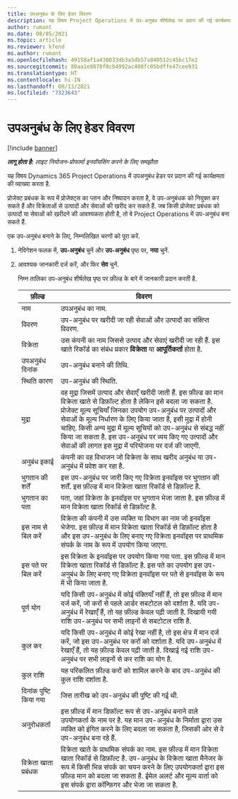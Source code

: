 ```yaml
---
title: उपअनुबंध के लिए हेडर विवरण
description: यह विषय Project Operations में उप-अनुबंध शीर्षलेख पर प्रदान की गई कार्यक्षमता की व्याख्या करता है.
author: rumant
ms.date: 08/05/2021
ms.topic: article
ms.reviewer: kfend
ms.author: rumant
ms.openlocfilehash: 49158af1a430033db3a5db57a840512c45bc17e2
ms.sourcegitcommit: 80aa1e8070f0cb4992ac408fc05bdffe47cee931
ms.translationtype: HT
ms.contentlocale: hi-IN
ms.lasthandoff: 08/13/2021
ms.locfileid: "7323643"
---
```

# <a name="header-details-for-subcontracts"></a>उपअनुबंध के लिए हेडर विवरण

[!include [banner](../../includes/dataverse-preview.md)]

_**लागू होता है:** लाइट नियोजन-प्रोफार्मा इनवॉयसिंग करने के लिए समझौता_

यह विषय Dynamics 365 Project Operations में उपअनुबंध हेडर पर प्रदान की गई कार्यक्षमता की व्याख्या करता है.

प्रोजेक्ट प्रबंधक के रूप में प्रोजेक्ट्स का प्लान और निष्पादन करता है, वे उप-अनुबंधक को नियुक्त कर सकते हैं और विक्रेताओं से उत्पादों और सेवाओं की खरीद कर सकते हैं. जब किसी प्रोजेक्ट प्रबंधक को उत्पादों या सेवाओं को खरीदने की आवश्यकता होती है, तो वे Project Operations में उप-अनुबंध बना सकते हैं.

एक उप-अनुबंध बनाने के लिए, निम्नलिखित चरणों को पूरा करें.

1. नेविगेशन फलक में, **उप-अनुबंध** चुनें और **उप-अनुबंध** पृष्ठ पर, **नया** चुनें.
2. आवश्यक जानकारी दर्ज करें, और फिर **सेव** चुनें.

    निम्न तालिका उप-अनुबंध शीर्षलेख पृष्ठ पर फ़ील्ड के बारे में जानकारी प्रदान करती है.

    | **फ़ील्ड** | **विवरण** |
    | --- | --- | 
    | नाम | उपअनुबंध का नाम. |
    | विवरण | उप-अनुबंध पर खरीदी जा रही सेवाओं और उत्पादों का संक्षिप्त विवरण. |
    | विक्रेता | उस कंपनी का नाम जिससे उत्पाद और सेवाएं खरीदी जा रही हैं. इस खाते रिकॉर्ड का संबंध प्रकार **विक्रेता** या **आपूर्तिकर्ता** होता है. |
    | उपअनुबंध दिनांक | उप-अनुबंध बनाने की तिथि. |
    | स्थिति कारण | उप-अनुबंध की स्थिति. |
    | मुद्रा | वह मुद्रा जिसमें उत्पाद और सेवाएँ खरीदी जाती हैं. इस फ़ील्ड का मान विक्रेता खाते से डिफ़ॉल्ट होता है लेकिन इसे बदला जा सकता है. प्रोजेक्ट मूल्य सूचियाँ जिनका उपयोग उप-अनुबंध पर उत्पादों और सेवाओं के मूल्य निर्धारण के लिए किया जाता है, इसी मुद्रा में होनी चाहिए. किसी अन्य मुद्रा में मूल्य सूचियों को उप-अनुबंध से संबद्ध नहीं किया जा सकता है. इस उप-अनुबंध पर व्यय किए गए उत्पादों और सेवाओं की लागत इस मुद्रा में परियोजना पर दर्ज की जाएगी. |
    | अनुबंध इकाई | कंपनी का वह विभाजन जो विक्रेता के साथ खरीद अनुबंध या उप-अनुबंध में प्रवेश कर रहा है. |
    | भुगतान की शर्तें | इस उप-अनुबंध पर जारी किए गए विक्रेता इनवॉइस पर भुगतान की शर्तें. इस फ़ील्ड में मान विक्रेता खाता रिकॉर्ड से डिफ़ॉल्ट है. |
    | भुगतान का पता | पता, जहां विक्रेता के इनवॉइस पर भुगतान भेजा जाता है. इस फ़ील्ड में मान विक्रेता खाता रिकॉर्ड से डिफ़ॉल्ट है. |
    | इस नाम से बिल करें | विक्रेता की कंपनी में उस व्यक्ति या विभाग का नाम जो इनवॉइस भेजेगा. इस फ़ील्ड में मान विक्रेता खाता रिकॉर्ड से डिफ़ॉल्ट होता है और इस उप-अनुबंध के लिए बनाए गए विक्रेता इनवॉइस पर प्राथमिक संपर्क के नाम के रूप में उपयोग किया जाएगा. |
    | इस पते पर बिल करें | इस विक्रेता के इनवॉइस पर उपयोग किया गया पता. इस फ़ील्ड में मान विक्रेता खाता रिकॉर्ड से डिफ़ॉल्ट है. इस पते का उपयोग इस उप-अनुबंध के लिए बनाए गए विक्रेता इनवॉइस पर पते से इनवॉइस के रूप में भी किया जाता है. |
    | पूर्ण योग | यदि किसी उप-अनुबंध में कोई पंक्तियाँ नहीं हैं, तो इस फ़ील्ड में मान दर्ज करें, जो करों से पहले आर्डर सबटोटल को दर्शाता है. यदि उप-अनुबंध में रेखाएँ हैं, तो यह फ़ील्ड केवल पढ़ी जाती है. दिखायी गयी राशि उप-अनुबंध पर सभी लाइनों से सबटोटल राशि है. |
    | कुल कर | यदि किसी उप-अनुबंध में कोई रेखा नहीं है, तो इस क्षेत्र में मान दर्ज करें, जो इस उप-अनुबंध पर करों को दर्शाता है. यदि उप-अनुबंध में रेखाएँ हैं, तो यह फ़ील्ड केवल पढ़ी जाती है. दिखाई गई राशि उप-अनुबंध पर सभी लाइनों से कर राशि का योग है. |
    | कुल राशि |  यह परिकलित फ़ील्ड करों को शामिल करने के बाद उप-अनुबंध की कुल राशि दर्शाता है.  |
    | दिनांक पुष्टि किया गया | जिस तारीख को उप-अनुबंध की पुष्टि की गई थी.  |
    | अनुरोधकर्ता | इस फ़ील्ड में मान डिफ़ॉल्ट रूप से उप-अनुबंध बनाने वाले उपयोगकर्ता के नाम पर है. यह मान उप-अनुबंध के निर्माता द्वारा उस व्यक्ति को इंगित करने के लिए बदला जा सकता है, जिसकी ओर से वे उप-अनुबंध बना रहे हैं.  |
    | विक्रेता खाता प्रबंधक | विक्रेता खाते के प्राथमिक संपर्क का नाम. इस फ़ील्ड में मान विक्रेता खाता रिकॉर्ड से डिफ़ॉल्ट है. उप-अनुबंध के विक्रेता खाता मैनेजर के रूप में किसी भिन्न संपर्क का चयन करने के लिए उपयोगकर्ता द्वारा इस फ़ील्ड मान को बदला जा सकता है. ईमेल अलर्ट और मूल्य वार्ता को इस संपर्क द्वारा कॉन्फ़िगर और भेजा जा सकता है. |


